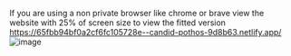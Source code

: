 If you are using a non private browser like chrome or brave view the website with 25% of screen size to view the fitted version
https://65fbb94bf0a2cf6fc105728e--candid-pothos-9d8b63.netlify.app/
![image](https://github.com/NeelDe10/ai-content-creation/assets/87230641/19dbfe57-b6fa-4989-a212-29709f0e5440)
